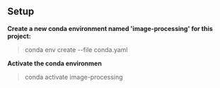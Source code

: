 ## Setup

__Create a new conda environment named 'image-processing' for this project:__
> conda env create --file conda.yaml

__Activate the conda environmen__
> conda activate image-processing